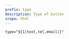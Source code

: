 ```yaml
---
prefix: type
description: Type of button
scope: html
---
```


```html
type="${1|text,tel,email|}"
```